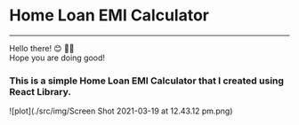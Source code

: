 
<h1>Home Loan EMI Calculator</h1>
<hr >
Hello there! 😊 👋🏻 
<br>
Hope you are doing good!
<br>
<h3>This is a simple Home Loan EMI Calculator that I created using React Library.</h3>


![plot](./src/img/Screen Shot 2021-03-19 at 12.43.12 pm.png)




